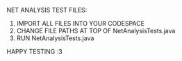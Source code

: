 NET ANALYSIS TEST FILES:
1. IMPORT ALL FILES INTO YOUR CODESPACE
2. CHANGE FILE PATHS AT TOP OF NetAnalysisTests.java
3. RUN NetAnalysisTests.java

HAPPY TESTING :3
